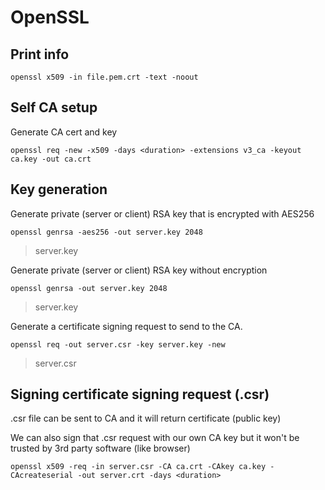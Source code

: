 # OpenSSL

## Print info

```
openssl x509 -in file.pem.crt -text -noout
```

## Self CA setup

Generate CA cert and key
```
openssl req -new -x509 -days <duration> -extensions v3_ca -keyout ca.key -out ca.crt
```

## Key generation

Generate private (server or client) RSA key that is encrypted with AES256
```
openssl genrsa -aes256 -out server.key 2048
```
> server.key

Generate private (server or client) RSA key without encryption
```
openssl genrsa -out server.key 2048
```
> server.key

Generate a certificate signing request to send to the CA.
```
openssl req -out server.csr -key server.key -new
```
> server.csr

## Signing certificate signing request (.csr)
.csr file can be sent to CA and it will return certificate (public key)

We can also sign that .csr request with our own CA key but it won't be trusted by 3rd party software (like browser)
```
openssl x509 -req -in server.csr -CA ca.crt -CAkey ca.key -CAcreateserial -out server.crt -days <duration>
```


